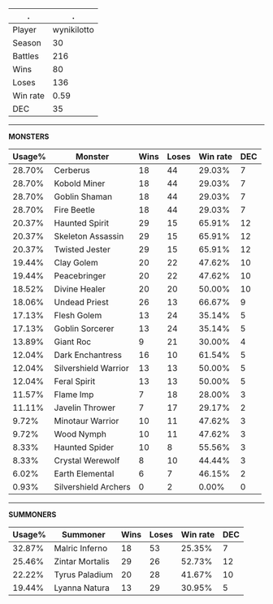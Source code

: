 .|.
|-|-
Player|wynikilotto
Season|30
Battles|216
Wins|80
Loses|136
Win rate|0.59
DEC|35

---
**MONSTERS**

Usage%|Monster|Wins|Loses|Win rate|DEC|
-|-|-|-|-|-|
28.70%|Cerberus|18|44|29.03%|7|
28.70%|Kobold Miner|18|44|29.03%|7|
28.70%|Goblin Shaman|18|44|29.03%|7|
28.70%|Fire Beetle|18|44|29.03%|7|
20.37%|Haunted Spirit|29|15|65.91%|12|
20.37%|Skeleton Assassin|29|15|65.91%|12|
20.37%|Twisted Jester|29|15|65.91%|12|
19.44%|Clay Golem|20|22|47.62%|10|
19.44%|Peacebringer|20|22|47.62%|10|
18.52%|Divine Healer|20|20|50.00%|10|
18.06%|Undead Priest|26|13|66.67%|9|
17.13%|Flesh Golem|13|24|35.14%|5|
17.13%|Goblin Sorcerer|13|24|35.14%|5|
13.89%|Giant Roc|9|21|30.00%|4|
12.04%|Dark Enchantress|16|10|61.54%|5|
12.04%|Silvershield Warrior|13|13|50.00%|5|
12.04%|Feral Spirit|13|13|50.00%|5|
11.57%|Flame Imp|7|18|28.00%|3|
11.11%|Javelin Thrower|7|17|29.17%|2|
9.72%|Minotaur Warrior|10|11|47.62%|3|
9.72%|Wood Nymph|10|11|47.62%|3|
8.33%|Haunted Spider|10|8|55.56%|3|
8.33%|Crystal Werewolf|8|10|44.44%|3|
6.02%|Earth Elemental|6|7|46.15%|2|
0.93%|Silvershield Archers|0|2|0.00%|0|

---
**SUMMONERS**

Usage%|Summoner|Wins|Loses|Win rate|DEC|
-|-|-|-|-|-|
32.87%|Malric Inferno|18|53|25.35%|7|
25.46%|Zintar Mortalis|29|26|52.73%|12|
22.22%|Tyrus Paladium|20|28|41.67%|10|
19.44%|Lyanna Natura|13|29|30.95%|5|

